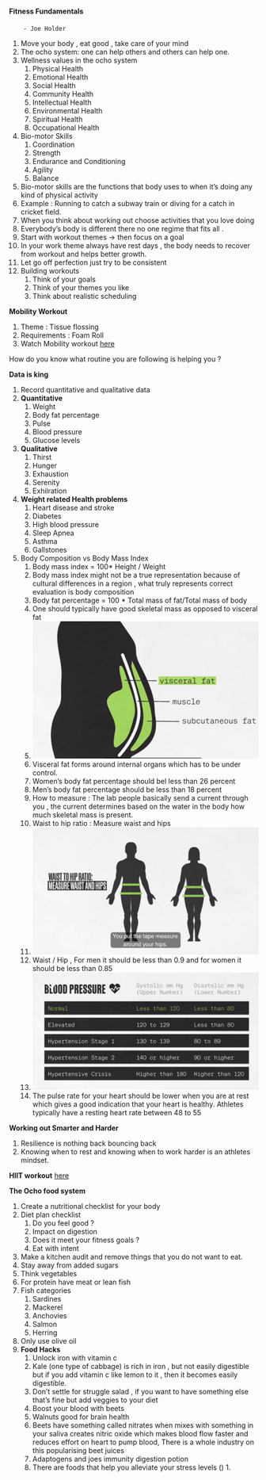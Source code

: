 
#### Fitness Fundamentals 
        - Joe Holder

1. Move your body , eat good , take care of your mind 
2. The ocho system: one can help others and others can help one.
3. Wellness values in the ocho system
   1. Physical Health
   2. Emotional Health 
   3. Social Health 
   4. Community Health 
   5. Intellectual Health
   6. Environmental Health 
   7. Spiritual Health 
   8. Occupational Health 
4. Bio-motor Skills
   1. Coordination 
   2. Strength
   3. Endurance and Conditioning 
   4. Agility
   5. Balance 
5. Bio-motor skills are the functions that body uses to when it’s doing any kind of physical activity 
6. Example : Running to catch a subway train or diving for a catch in cricket field.
7. When you think about working out choose activities that you love doing 
8. Everybody’s body is different there no one regime that fits all .
9. Start with workout themes -> then focus on a goal
10. In your work theme always have rest days , the body needs to recover from workout and helps better growth.
11. Let go off perfection just try to be consistent 
12. Building workouts
    1. Think of your goals
    2. Think of your themes you like
    3. Think about realistic scheduling

**Mobility Workout**
1. Theme : Tissue flossing 
  1. Requirements : Foam Roll
  2. Watch Mobility workout [here](https://www.youtube.com/playlist?list=PLZ-DKrzjBM7tEs8wJWnC5AFfqz4KFMpUb)

How do you know what routine you are following is helping you ?

**Data is king**
1. Record quantitative and qualitative data 
2. **Quantitative** 
   1. Weight
   2. Body fat percentage 
   3. Pulse 
   4. Blood pressure 
   5. Glucose levels 
3. **Qualitative**
   1. Thirst
   2. Hunger
   3. Exhaustion
   4. Serenity
   5. Exhilration
4. **Weight related Health problems**
   1. Heart disease and stroke 
   2. Diabetes 
   3. High blood pressure 
   4. Sleep Apnea
   5. Asthma
   6. Gallstones
5. Body Composition vs Body Mass Index
   1. Body mass index = 100* Height / Weight
   2. Body mass index might not be a true representation because of cultural differences in a region , what truly represents correct evaluation is body composition
   3. Body fat percentage = 100 * Total mass of fat/Total mass of body
   4. One should typically have good skeletal mass as opposed to visceral fat
   5. ![Visceral Fat](../assets/images/Fitness-image-1.png)
   11. Visceral fat forms around internal organs which has to be under control.
   12. Women’s body fat percentage should bel less than 26 percent
   13. Men’s body fat percentage should be less than 18 percent
   14. How to measure : The lab people basically send a current through you , the current determines based on the water in the body how much skeletal mass is present.
   15. Waist to hip ratio : Measure waist and hips 
   16. ![Waist Hip](../assets/images/Fitness-image-2.png)
   17. Waist / Hip , For men it should be less than 0.9 and for women it should be less than 0.85
   18. ![Blood Pressure](../assets/images/Fitness-image-3.png)
   19. The pulse rate for your heart should be lower when you are at rest which gives a good indication that your heart is healthy. Athletes typically have a resting heart rate between 48 to 55

**Working out Smarter and Harder**
1. Resilience is nothing back bouncing back
2. Knowing when to rest and knowing when to work harder is an athletes mindset.

**HIIT workout** [here](https://www.youtube.com/playlist?list=PLZ-DKrzjBM7tEs8wJWnC5AFfqz4KFMpUb)

**The Ocho food system** 

1. Create a nutritional checklist for your body
2. Diet plan checklist
   1. Do you feel good ?
   2. Impact on digestion
   3. Does it meet your fitness goals ?
   4. Eat with intent 
3. Make a kitchen audit and remove things that you do not want to eat.
4. Stay away from added sugars
5. Think vegetables
6. For protein have meat or lean fish
7. Fish categories
   1. Sardines
   2. Mackerel 
   3. Anchovies 
   4. Salmon
   5. Herring
8. Only use olive oil
9. **Food Hacks**
   1. Unlock iron with vitamin c
     1. Kale (one type of cabbage) is rich in iron , but not easily digestible but if you add vitamin c like lemon to it , then it becomes easily digestible.
   2.  Don’t settle for struggle salad , if you want to have something else that’s fine but add veggies to your diet
   3. Boost your blood with beets
     1. Walnuts good for brain health
     2. Beets have something called nitrates when mixes with something in your saliva creates nitric oxide which makes blood flow faster and reduces effort on heart to pump blood, There is a whole industry on this popularising beet juices
   4. Adaptogens and joes immunity digestion potion
     1. There are foods that help you alleviate your stress levels ()
        1. 
